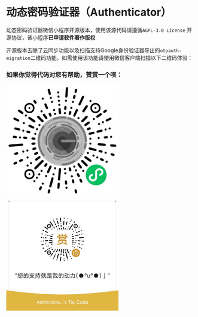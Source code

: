 # 动态密码验证器（Authenticator）

动态密码验证器微信小程序开源版本，使用该源代码请遵循`AGPL-3.0 License` 开源协议，该小程序**已申请软件著作版权**

开源版本去除了云同步功能以及扫描支持Google身份验证器导出的`otpauth-migration`二维码功能，如需使用该功能请使用微信客户端扫描以下二维码体验：
### 如果你觉得代码对您有帮助，赞赏一个呗：
<img src="https://raw.githubusercontent.com/zishang520/Authenticator-wxss/master/wxqr.jpg" alt="动态密码验证器小程序码" width="300px" height="auto" align="bottom" /> <img src="https://raw.githubusercontent.com/zishang520/Authenticator-wxss/master/823B8A5AE47505D17FCAC6F7CA38449F.jpg" alt="赞赏" width="300px" height="auto" align="bottom" />


